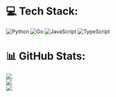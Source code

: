 # 💻 Tech Stack:

![Python](https://img.shields.io/badge/python-3670A0?style=for-the-badge&logo=python&logoColor=ffdd54)
![Go](https://img.shields.io/badge/go-%2300ADD8.svg?style=for-the-badge&logo=go&logoColor=white)
![JavaScript](https://img.shields.io/badge/javascript-%23323330.svg?style=for-the-badge&logo=javascript&logoColor=%23F7DF1E)
![TypeScript](https://img.shields.io/badge/typescript-%23007ACC.svg?style=for-the-badge&logo=typescript&logoColor=white)

# 📊 GitHub Stats:

![](https://github-readme-stats.vercel.app/api?username=trim21&hide_border=false&include_all_commits=true&count_private=false)<br/>
![](https://github-readme-streak-stats.herokuapp.com/?user=trim21&hide_border=false)<br/>
![](https://github-readme-stats.vercel.app/api/top-langs/?username=trim21&hide_border=false&include_all_commits=true&count_private=false&layout=compact)
